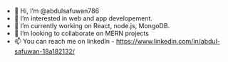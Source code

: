 - 👋 Hi, I’m @abdulsafuwan786
- 👀 I’m interested in web and app developement.
- 🌱 I’m currently working on React, node.js, MongoDB.
- 💞️ I’m looking to collaborate on MERN projects
- 📫 You can reach me on linkedIn - https://www.linkedin.com/in/abdul-safuwan-18a182132/


